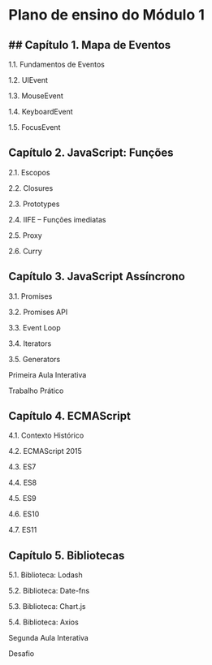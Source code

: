 # Plano de ensino do Módulo 1

## ## Capítulo 1. Mapa de Eventos

1.1. Fundamentos de Eventos

1.2. UIEvent

1.3. MouseEvent

1.4. KeyboardEvent

1.5. FocusEvent

## Capítulo 2. JavaScript: Funções

2.1. Escopos

2.2. Closures

2.3. Prototypes

2.4. IIFE – Funções imediatas

2.5. Proxy

2.6. Curry

## Capítulo 3. JavaScript Assíncrono

3.1. Promises

3.2. Promises API

3.3.  Event Loop

3.4. Iterators

3.5. Generators

Primeira Aula Interativa

Trabalho Prático

## Capítulo 4. ECMAScript

4.1. Contexto Histórico

4.2. ECMAScript 2015

4.3. ES7

4.4. ES8

4.5. ES9

4.6. ES10

4.7. ES11

## Capítulo 5. Bibliotecas

5.1. Biblioteca: Lodash

5.2. Biblioteca: Date-fns

5.3. Biblioteca: Chart.js

5.4. Biblioteca: Axios

Segunda Aula Interativa

Desafio
